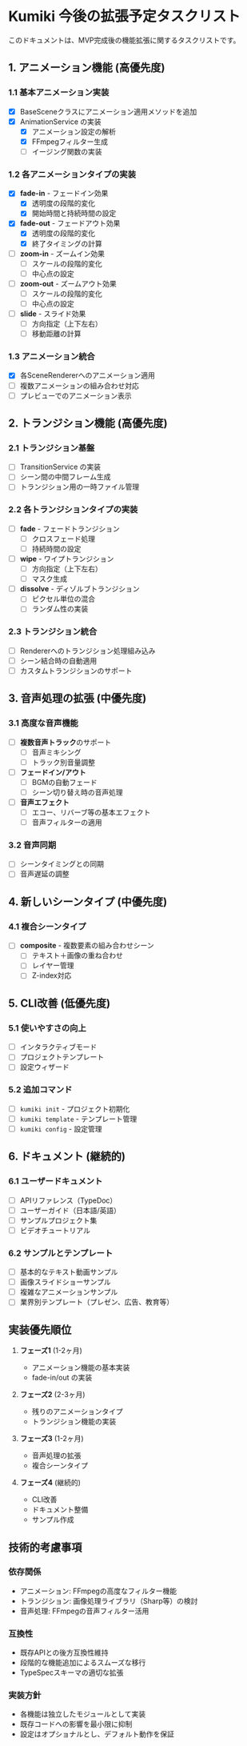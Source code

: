 # Kumiki 今後の拡張予定タスクリスト

このドキュメントは、MVP完成後の機能拡張に関するタスクリストです。

## 1. アニメーション機能 (高優先度)

### 1.1 基本アニメーション実装
- [x] BaseSceneクラスにアニメーション適用メソッドを追加
- [x] AnimationService の実装
  - [x] アニメーション設定の解析
  - [x] FFmpegフィルター生成
  - [ ] イージング関数の実装

### 1.2 各アニメーションタイプの実装
- [x] **fade-in** - フェードイン効果
  - [x] 透明度の段階的変化
  - [x] 開始時間と持続時間の設定
- [x] **fade-out** - フェードアウト効果
  - [x] 透明度の段階的変化
  - [x] 終了タイミングの計算
- [ ] **zoom-in** - ズームイン効果
  - [ ] スケールの段階的変化
  - [ ] 中心点の設定
- [ ] **zoom-out** - ズームアウト効果
  - [ ] スケールの段階的変化
  - [ ] 中心点の設定
- [ ] **slide** - スライド効果
  - [ ] 方向指定（上下左右）
  - [ ] 移動距離の計算

### 1.3 アニメーション統合
- [x] 各SceneRendererへのアニメーション適用
- [ ] 複数アニメーションの組み合わせ対応
- [ ] プレビューでのアニメーション表示

## 2. トランジション機能 (高優先度)

### 2.1 トランジション基盤
- [ ] TransitionService の実装
- [ ] シーン間の中間フレーム生成
- [ ] トランジション用の一時ファイル管理

### 2.2 各トランジションタイプの実装
- [ ] **fade** - フェードトランジション
  - [ ] クロスフェード処理
  - [ ] 持続時間の設定
- [ ] **wipe** - ワイプトランジション
  - [ ] 方向指定（上下左右）
  - [ ] マスク生成
- [ ] **dissolve** - ディゾルブトランジション
  - [ ] ピクセル単位の混合
  - [ ] ランダム性の実装

### 2.3 トランジション統合
- [ ] Rendererへのトランジション処理組み込み
- [ ] シーン結合時の自動適用
- [ ] カスタムトランジションのサポート

## 3. 音声処理の拡張 (中優先度)

### 3.1 高度な音声機能
- [ ] **複数音声トラック**のサポート
  - [ ] 音声ミキシング
  - [ ] トラック別音量調整
- [ ] **フェードイン/アウト**
  - [ ] BGMの自動フェード
  - [ ] シーン切り替え時の音声処理
- [ ] **音声エフェクト**
  - [ ] エコー、リバーブ等の基本エフェクト
  - [ ] 音声フィルターの適用

### 3.2 音声同期
- [ ] シーンタイミングとの同期
- [ ] 音声遅延の調整

## 4. 新しいシーンタイプ (中優先度)

### 4.1 複合シーンタイプ
- [ ] **composite** - 複数要素の組み合わせシーン
  - [ ] テキスト＋画像の重ね合わせ
  - [ ] レイヤー管理
  - [ ] Z-index対応

## 5. CLI改善 (低優先度)

### 5.1 使いやすさの向上
- [ ] インタラクティブモード
- [ ] プロジェクトテンプレート
- [ ] 設定ウィザード

### 5.2 追加コマンド
- [ ] `kumiki init` - プロジェクト初期化
- [ ] `kumiki template` - テンプレート管理
- [ ] `kumiki config` - 設定管理

## 6. ドキュメント (継続的)

### 6.1 ユーザードキュメント
- [ ] APIリファレンス（TypeDoc）
- [ ] ユーザーガイド（日本語/英語）
- [ ] サンプルプロジェクト集
- [ ] ビデオチュートリアル

### 6.2 サンプルとテンプレート
- [ ] 基本的なテキスト動画サンプル
- [ ] 画像スライドショーサンプル
- [ ] 複雑なアニメーションサンプル
- [ ] 業界別テンプレート（プレゼン、広告、教育等）

## 実装優先順位

1. **フェーズ1** (1-2ヶ月)
   - アニメーション機能の基本実装
   - fade-in/out の実装

2. **フェーズ2** (2-3ヶ月)
   - 残りのアニメーションタイプ
   - トランジション機能の実装

3. **フェーズ3** (1-2ヶ月)
   - 音声処理の拡張
   - 複合シーンタイプ

4. **フェーズ4** (継続的)
   - CLI改善
   - ドキュメント整備
   - サンプル作成

## 技術的考慮事項

### 依存関係
- アニメーション: FFmpegの高度なフィルター機能
- トランジション: 画像処理ライブラリ（Sharp等）の検討
- 音声処理: FFmpegの音声フィルター活用

### 互換性
- 既存APIとの後方互換性維持
- 段階的な機能追加によるスムーズな移行
- TypeSpecスキーマの適切な拡張

### 実装方針
- 各機能は独立したモジュールとして実装
- 既存コードへの影響を最小限に抑制
- 設定はオプショナルとし、デフォルト動作を保証